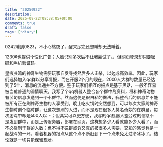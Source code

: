 ```yaml
---
title: "20250922"
description: 
date: 2025-09-22T08:58:05+08:00
comments: true
draft: false
tags: ["diary"]
---
```

0242睡到0823，不小心熬夜了，醒来尿完还想睡却无法睡着。

12306也提供个性化广告；人脸识别多次后不让我尝试了。。但网页登录却只要密码和手机验证码。

星痕共鸣的神奇生物需要玩家自发寻找然后多人击杀，以达成高效率。因此，玩家们选择加入qq群以分享情报，而在开服2个月的现在，2000人大群的数量已经达到了5个，消息的流通并不方便。鉴于玩家们相互的报点是基于黑话，一般不容易被当成普通的调情聊天，我写了个qq机器人整合各个群中的资料，将和神奇动物有关的信息发送到一个小群中。然而这仍是很自私的做法，我整合后的信息并不能被所有正在刷神奇生物的人享受到。晚上吃火锅时突然想到，可以每次大家刷神奇生物时创个临时群，让这次想刷的人进，而不是现在很多人莫名奇妙的在群里，每次游戏中却是500人以下；但其实可以更方便，我写的qq机器人整合过的信息不是发到群中，而是上传服务器，部署在网页，这样想多少人看就能多少人看了，而不必限制于群的人数；但不得不说群或许又真的被很多人需要，交互的感觉也是一起战斗的一环，看着机器的报点从这个点不断赶到下一个点未免太过冷冰冰了。结论就是一切只能保留现状。
